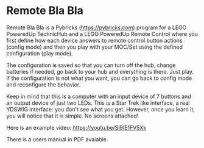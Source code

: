 # Remote Bla Bla

Remote Bla Bla is a Pybricks (https://pybricks.com) program for a LEGO
PoweredUp TechnicHub and a LEGO PoweredUp Remote Control where you
first define how each device answers to remote control button actions
(config mode) and then you play with your MOC/Set using the defined
configuration (play mode).

The configuration is saved so that you can turn off the hub, change
batteries if needed, go back to your hub and everything is there. Just
play. If the configuration is not what you want, you can go back to
config mode and reconfigure the behavior.

Keep in mind that this is a computer with an input device of 7 buttons
and an output device of just two LEDs. This is a Star Trek like
interface, a real YDSWIG interface: you don't see what you get.
However, once you learn it, you will notice that it is simple.
No screens attached!

Here is an example video: https://youtu.be/Sl9IE1FV5Xk

There is a users manual in PDF avaiable.

